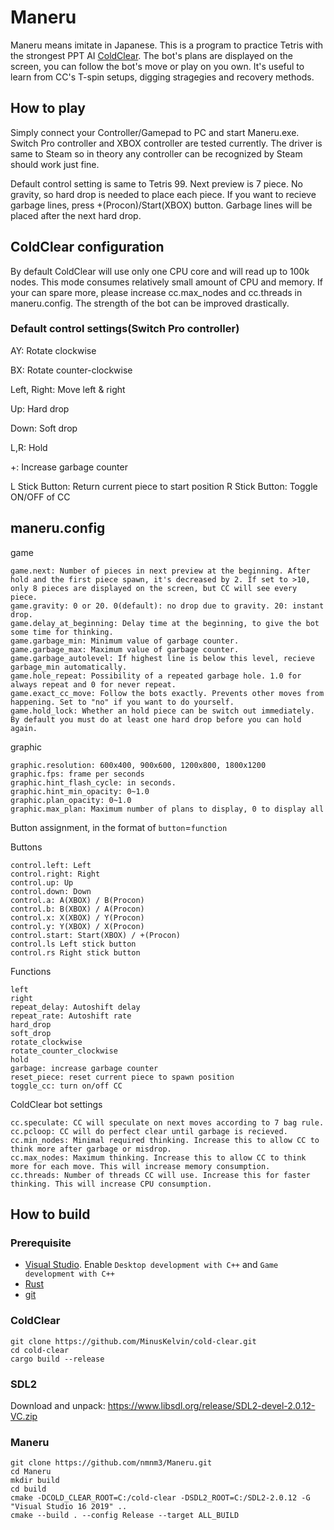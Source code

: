# Maneru

Maneru means imitate in Japanese. This is a program to practice Tetris with the strongest PPT AI [ColdClear](https://github.com/MinusKelvin/cold-clear). The bot's plans are displayed on the screen, you can follow the bot's move or play on you own. It's useful to learn from CC's T-spin setups, digging stragegies and recovery methods.

## How to play
Simply connect your Controller/Gamepad to PC and start Maneru.exe. Switch Pro controller and XBOX controller are tested currently. The driver is same to Steam so in theory any controller can be recognized by Steam should work just fine.

Default control setting is same to Tetris 99. Next preview is 7 piece. No gravity, so hard drop is needed to place each piece. If you want to recieve garbage lines, press +(Procon)/Start(XBOX) button. Garbage lines will be placed after the next hard drop.

## ColdClear configuration
By default ColdClear will use only one CPU core and will read up to 100k nodes. This mode consumes relatively small amount of CPU and memory. If your can spare more, please increase cc.max_nodes and cc.threads in maneru.config. The strength of the bot can be improved drastically.

### Default control settings(Switch Pro controller)
AY: Rotate clockwise

BX: Rotate counter-clockwise

Left, Right: Move left & right

Up: Hard drop

Down: Soft drop

L,R: Hold

+: Increase garbage counter

L Stick Button: Return current piece to start position
R Stick Button: Toggle ON/OFF of CC

## maneru.config

game
```
game.next: Number of pieces in next preview at the beginning. After hold and the first piece spawn, it's decreased by 2. If set to >10, only 8 pieces are displayed on the screen, but CC will see every piece.
game.gravity: 0 or 20. 0(default): no drop due to gravity. 20: instant drop.
game.delay_at_beginning: Delay time at the beginning, to give the bot some time for thinking.
game.garbage_min: Minimum value of garbage counter.
game.garbage_max: Maximum value of garbage counter.
game.garbage_autolevel: If highest line is below this level, recieve garbage_min automatically.
game.hole_repeat: Possibility of a repeated garbage hole. 1.0 for always repeat and 0 for never repeat.
game.exact_cc_move: Follow the bots exactly. Prevents other moves from happening. Set to "no" if you want to do yourself.
game.hold_lock: Whether an hold piece can be switch out immediately. By default you must do at least one hard drop before you can hold again.
```
graphic
```
graphic.resolution: 600x400, 900x600, 1200x800, 1800x1200
graphic.fps: frame per seconds
graphic.hint_flash_cycle: in seconds.
graphic.hint_min_opacity: 0~1.0
graphic.plan_opacity: 0~1.0
graphic.max_plan: Maximum number of plans to display, 0 to display all
```
Button assignment, in the format of `button`=`function`

Buttons
```
control.left: Left
control.right: Right
control.up: Up
control.down: Down
control.a: A(XBOX) / B(Procon)
control.b: B(XBOX) / A(Procon)
control.x: X(XBOX) / Y(Procon)
control.y: Y(XBOX) / X(Procon)
control.start: Start(XBOX) / +(Procon)
control.ls Left stick button
control.rs Right stick button
```
Functions
```
left
right
repeat_delay: Autoshift delay
repeat_rate: Autoshift rate
hard_drop
soft_drop
rotate_clockwise
rotate_counter_clockwise
hold
garbage: increase garbage counter
reset_piece: reset current piece to spawn position
toggle_cc: turn on/off CC
```

ColdClear bot settings
```
cc.speculate: CC will speculate on next moves according to 7 bag rule.
cc.pcloop: CC will do perfect clear until garbage is recieved.
cc.min_nodes: Minimal required thinking. Increase this to allow CC to think more after garbage or misdrop.
cc.max_nodes: Maximum thinking. Increase this to allow CC to think more for each move. This will increase memory consumption.
cc.threads: Number of threads CC will use. Increase this for faster thinking. This will increase CPU consumption.
```

## How to build

### Prerequisite

- [Visual Studio](https://aka.ms/vs/16/release/vs_community.exe). Enable `Desktop development with C++` and `Game development with C++`
- [Rust](https://static.rust-lang.org/rustup/dist/x86_64-pc-windows-msvc/rustup-init.exe)
- [git](https://git-scm.com/download/win)

### ColdClear
```
git clone https://github.com/MinusKelvin/cold-clear.git
cd cold-clear
cargo build --release
```
### SDL2
Download and unpack: https://www.libsdl.org/release/SDL2-devel-2.0.12-VC.zip

### Maneru
```
git clone https://github.com/nmnm3/Maneru.git
cd Maneru
mkdir build
cd build
cmake -DCOLD_CLEAR_ROOT=C:/cold-clear -DSDL2_ROOT=C:/SDL2-2.0.12 -G "Visual Studio 16 2019" ..
cmake --build . --config Release --target ALL_BUILD
```